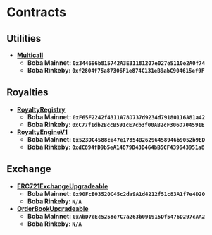 # Contracts

## Utilities

 - **[Multicall](https://github.com/makerdao/multicall/blob/4954d75340bcbe6ca3988e35498d72f76b706233/src/Multicall.sol)**
   - **Boba Mainnet: `0x344696b815742A3E31181207e027e5110e2A0f74`**
   - **Boba Rinkeby: `0xf2804f75a87306F1e874C131eB9abC904615ef9F`**

## Royalties

 - **[RoyaltyRegistry](https://github.com/ShibuiDAO/royalty-registry/blob/main/src/contracts/RoyaltyRegistry.sol)**
   - **Boba Mainnet: `0xF65F2242f4311A78D737d9234d79180116A81a42`**
   - **Boba Rinkeby: `0xC77f1db2BccB591cE7cb3f00AB2cF306D704591E`**
 - **[RoyaltyEngineV1](https://github.com/ShibuiDAO/royalty-registry/blob/main/src/contracts/RoyaltyEngineV1.sol)**
   - **Boba Mainnet: `0x523DC4588ce47e17854B26296458946b9052b9ED`**
   - **Boba Rinkeby: `0xdC894fD9b5eA14879D43D464bB5CF439643951a8`**

## Exchange

 - **[ERC721ExchangeUpgradeable](https://github.com/ShibuiDAO/exchange/blob/main/src/contracts/ERC721ExchangeUpgradeable.sol)**
   - **Boba Mainnet: `0x90FcE03520C45c2da9A1d4212f51c83A1f7e4D20`**
   - **Boba Rinkeby: `N/A`**
 - **[OrderBookUpgradeable](https://github.com/ShibuiDAO/exchange/blob/main/src/contracts/OrderBookUpgradeable.sol)**
   - **Boba Mainnet: `0xAbD7eEc5258e7C7a263b091915Df5476D297cAA2`**
   - **Boba Rinkeby: `N/A`**
